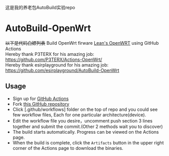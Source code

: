 这是我的养老包AutoBuild实验repo

# AutoBuild-OpenWrt

~~以下是代码白嫖列表~~
Build OpenWrt firware [Lean's OpenWRT](https://github.com/coolsnowwolf/lede) using GitHub Actions  
Hereby thank P3TERX for his amazing job: https://github.com/P3TERX/Actions-OpenWrt/ <br>
Hereby thank esirplayground for his amazing job: https://github.com/esirplayground/AutoBuild-OpenWrt

## Usage

- Sign up for [GitHub Actions](https://github.com/features/actions/signup)
- Fork [this GitHub repository](https://github.com/esirplayground/AutoBuild-OpenWrt)
- Click [.github/workflows] folder on the top of repo and you could see few workflow files, Each for one particular architecture(device).
- Edit the workflow file you desire，uncomment push section 3 lines together and submit the commit.(Other 2 methods wait you to discover)
- The build starts automatically. Progress can be viewed on the Actions page.
- When the build is complete, click the `Artifacts` button in the upper right corner of the Actions page to download the binaries.
